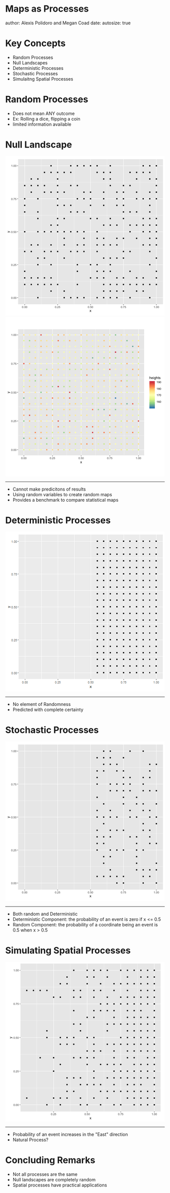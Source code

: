 Maps as Processes
========================================================
author: Alexis Polidoro and Megan Coad 
date: 
autosize: true

Key Concepts 
========================================================


- Random Processes
- Null Landscapes
- Deterministic Processes
- Stochastic Processes 
- Simulaitng Spatial Processes



Random Processes
========================================================
- Does not mean ANY outcome
- Ex: Rolling a dice, flipping a coin
- limited information available

Null Landscape
========================================================
![plot of chunk unnamed-chunk-1](06-Maps-as-Processes-Slides-figure/unnamed-chunk-1-1.png)![plot of chunk unnamed-chunk-1](06-Maps-as-Processes-Slides-figure/unnamed-chunk-1-2.png)

***
- Cannot make predicitons of results
- Using random variables to create random maps
- Provides a benchmark to compare statistical maps

Deterministic Processes
========================================================

![plot of chunk unnamed-chunk-2](06-Maps-as-Processes-Slides-figure/unnamed-chunk-2-1.png)

***
- No element of Randomness 
- Predicted with complete certainty 

Stochastic Processes
========================================================

![plot of chunk unnamed-chunk-3](06-Maps-as-Processes-Slides-figure/unnamed-chunk-3-1.png)

***
- Both random and Deterministic 
- Deterministic Component: the probability of an event is zero if x <= 0.5
- Random Component: the probability of a coordinate being an event is 0.5 when x > 0.5

Simulating Spatial Processes
========================================================

![plot of chunk unnamed-chunk-4](06-Maps-as-Processes-Slides-figure/unnamed-chunk-4-1.png)

***

- Probability of an event increases in the "East" direction
- Natural Process? 

Concluding Remarks
========================================================
- Not all processes are the same
- Null landscapes are completely random 
- Spatial processes have practical applications 
